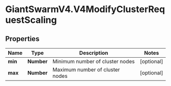 # GiantSwarmV4.V4ModifyClusterRequestScaling

## Properties
Name | Type | Description | Notes
------------ | ------------- | ------------- | -------------
**min** | **Number** | Minimum number of cluster nodes  | [optional] 
**max** | **Number** | Maximum number of cluster nodes  | [optional] 



